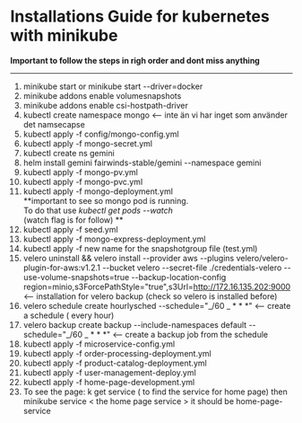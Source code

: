 # Installations Guide for kubernetes with minikube

**Important to follow the steps in righ order and dont miss anything**

---

1.  minikube start or minikube start --driver=docker
2.  minikube addons enable volumesnapshots
3.  minikube addons enable csi-hostpath-driver
4.  kubectl create namespace mongo <-- inte än vi har inget som använder det namsecapse
5.  kubectl apply -f config/mongo-config.yml
6.  kubectl apply -f mongo-secret.yml
7.  kubectl create ns gemini
8.  helm install gemini fairwinds-stable/gemini --namespace gemini
9.  kubectl apply -f mongo-pv.yml
10. kubectl apply -f mongo-pvc.yml
11. kubectl apply -f mongo-deployment.yml
    <br>
    **important to see so mongo pod is running. <br>
    To do that use _kubectl get pods --watch_ <br>
    (watch flag is for follow) **
12. kubectl apply -f seed.yml
13. kubectl apply -f mongo-express-deployment.yml
14. kubectl apply -f new name for the snapshotgroup file (test.yml)
15. velero uninstall && velero install --provider aws --plugins velero/velero-plugin-for-aws:v1.2.1 --bucket velero --secret-file ./credentials-velero --use-volume-snapshots=true --backup-location-config region=minio,s3ForcePathStyle="true",s3Url=http://172.16.135.202:9000 <-- installation for velero backup (check so velero is installed before)
16. velero schedule create hourlysched --schedule="_/60 _ \* \* \*" <-- create a schedule ( every hour)
17. velero backup create backup --include-namespaces default --schedule="_/60 _ \* \* \*" <-- create a backup job from the schedule
18. kubectl apply -f microservice-config.yml
19. kubectl apply -f order-processing-deployment.yml
20. kubectl apply -f product-catalog-deployment.yml
21. kubectl apply -f user-management-deploy.yml
22. kubectl apply -f home-page-development.yml
23. To see the page: k get service ( to find the service for home page) then minikube service < the home page service > it should be home-page-service

